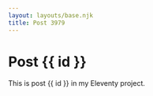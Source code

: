 ```yaml
---
layout: layouts/base.njk
title: Post 3979
---
```


# Post {{ id }}

This is post {{ id }} in my Eleventy project.
